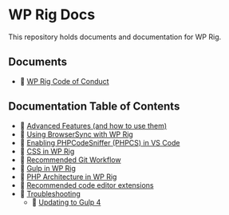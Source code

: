 # WP Rig Docs
This repository holds documents and documentation for WP Rig.

## Documents
- :page_facing_up: [WP Rig Code of Conduct](https://github.com/wprig/docs/blob/master/CODE_OF_CONDUCT.md)

## Documentation Table of Contents
- :page_facing_up: [Advanced Features (and how to use them)](https://github.com/wprig/docs/blob/master/documentation/Advanced-Features-(and-how-to-use-them).md)
- :page_facing_up: [Using BrowserSync with WP Rig](https://github.com/wprig/docs/blob/master/documentation/BrowserSync.md)
- :page_facing_up: [Enabling PHPCodeSniffer (PHPCS) in VS Code](https://github.com/wprig/docs/blob/master/documentation/PHPCS.md)
- :page_facing_up: [CSS in WP Rig](https://github.com/wprig/docs/blob/master/documentation/css.md)
- :page_facing_up: [Recommended Git Workflow](https://github.com/wprig/docs/blob/master/documentation/git-workflow.md)
- :page_facing_up: [Gulp in WP Rig](https://github.com/wprig/docs/blob/master/documentation/gulp.md)
- :page_facing_up: [PHP Architecture in WP Rig](https://github.com/wprig/docs/blob/master/documentation/php.md)
- :page_facing_up: [Recommended code editor extensions](https://github.com/wprig/docs/blob/master/documentation/recommended-extensions.md)
- :open_file_folder: [Troubleshooting](https://github.com/wprig/docs/tree/master/documentation/troubleshooting)
  - :page_facing_up: [Updating to Gulp 4](https://github.com/wprig/docs/blob/master/documentation/troubleshooting/gulp4.md)
 

